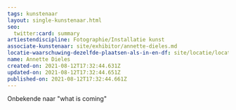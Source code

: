 ```yaml
---
tags: kunstenaar
layout: single-kunstenaar.html
seo:
  twitter:card: summary
artiestendiscipline: Fotographie/Installatie kunst
associate-kunstenaar: site/exhibitor/annette-dieles.md
locatie-waarschuwing-dezelfde-plaatsen-als-in-en-df: site/locatie/locatie-van-annette-dieles.md
name: Annette Dieles
created-on: 2021-08-12T17:32:44.631Z
updated-on: 2021-08-12T17:32:44.651Z
published-on: 2021-08-12T17:32:44.661Z
---
```

<!--StartFragment-->

Onbekende naar "what is coming" 



<!--EndFragment-->